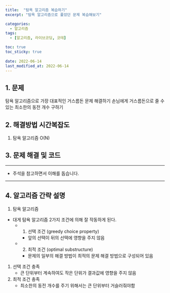 ```yaml
---
title:  "탐욕 알고리즘 복습하기"
excerpt: "탐욕 알고리즘으로 풀었던 문제 복습해보기"

categories:
  - 알고리즘
tags:
  - [알고리즘, 라이브코딩, 코테]

toc: true
toc_sticky: true
 
date: 2022-06-14
last_modified_at: 2022-06-14
---
```



## 1. 문제
탐욕 알고리즘으로 가장 대표적인 거스름돈 문제 해결하기
손님에게 거스름돈으로 줄 수 있는 최소한의 동전 개수 구하기

## 2. 해결방법 시간복잡도
1. 탐욕 알고리즘 O(N)


## 3. 문제 해결 및 코드
--- 

<script src="https://gist.github.com/godhin/49700625dfee55b19ad7e456ab3f091b.js"></script>

- 주석을 참고하면서 이해를 돕습니다.
---

## 4. 알고리즘 간략 설명

1. 탐욕 알고리즘

- 대게 탐욕 알고리즘 2가지 조건에 의해 잘 작동하게 된다.
    - 1. 선택 조건 (greedy choice property)
        - 앞의 선택이 뒤의 선택에 영향을 주지 않음
    - 2. 최적 조건 (optimal substructure)
        - 문제의 일부의 해결 방법이 최적의 문제 해결 방법으로 구성되어 있음

1. 선택 조건 충족
    - 큰 단위부터 계속하여도 작은 단위가 결과값에 영향을 주지 않음
2. 최적 조건 충족
    - 최소한의 동전 개수를 주기 위해서는 큰 단위부터 거슬러줘야함